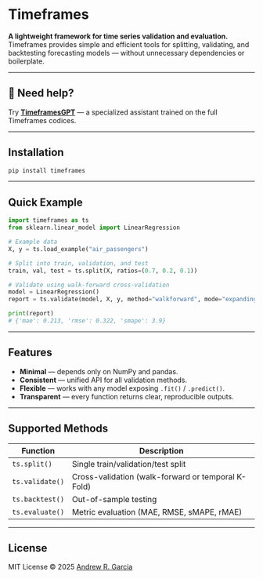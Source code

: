 # Timeframes

**A lightweight framework for time series validation and evaluation.**  
Timeframes provides simple and efficient tools for splitting, validating, and backtesting forecasting models — without unnecessary dependencies or boilerplate.

---

## 🧠 Need help?

Try **[TimeframesGPT](https://chatgpt.com/g/g-68ec3fa47a808191afbe09cbd63ab611-timeframesgpt-v1-0)** —
a specialized assistant trained on the full Timeframes codices.

---


## Installation

```bash
pip install timeframes
```
---



## Quick Example

```python
import timeframes as ts
from sklearn.linear_model import LinearRegression

# Example data
X, y = ts.load_example("air_passengers")

# Split into train, validation, and test
train, val, test = ts.split(X, ratios=(0.7, 0.2, 0.1))

# Validate using walk-forward cross-validation
model = LinearRegression()
report = ts.validate(model, X, y, method="walkforward", mode="expanding", folds=5)

print(report)
# {'mae': 0.213, 'rmse': 0.322, 'smape': 3.9}
```

---

## Features

* **Minimal** — depends only on NumPy and pandas.
* **Consistent** — unified API for all validation methods.
* **Flexible** — works with any model exposing `.fit()` / `.predict()`.
* **Transparent** — every function returns clear, reproducible outputs.

---

## Supported Methods

| Function        | Description                                        |
| --------------- | -------------------------------------------------- |
| `ts.split()`    | Single train/validation/test split                 |
| `ts.validate()` | Cross-validation (walk-forward or temporal K-Fold) |
| `ts.backtest()` | Out-of-sample testing                              |
| `ts.evaluate()` | Metric evaluation (MAE, RMSE, sMAPE, rMAE)         |


---

## License

MIT License © 2025 [Andrew R. Garcia](https://github.com/andrewrgarcia)